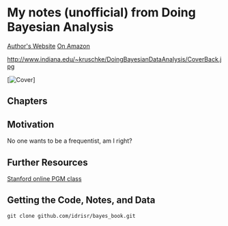 My notes (unofficial) from Doing Bayesian Analysis
=============
[Author's Website](http://www.indiana.edu/~kruschke/)
[On Amazon](http://www.amazon.com/Doing-Bayesian-Data-Analysis-Tutorial/dp/0123814855/ref=sr_1_1?ie=UTF8&qid=1334179947&sr=8-1)

http://www.indiana.edu/~kruschke/DoingBayesianDataAnalysis/CoverBack.jpg

[![Cover](http://www.amazon.com/gp/reader/0123814855/ref=sib_dp_pt#reader-link)]

Chapters
-------

Motivation
------------
No one wants to be a frequentist, am I right?

<!--TODO:-->
<!--My prior belief of that statement being true is:-->
<!--put the graph in here-->

Further Resources
------------
[Stanford online PGM class](https://class.coursera.org/pgm/auth/welcome) 

Getting the Code, Notes, and Data
------------
    git clone github.com/idrisr/bayes_book.git
